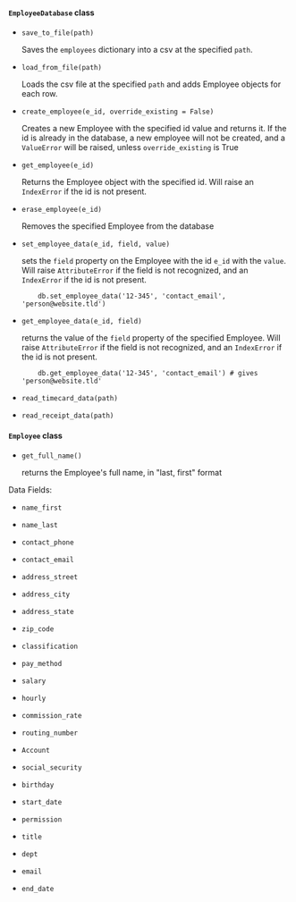 #### `EmployeeDatabase` class

* `save_to_file(path)`
    
    Saves the `employees` dictionary into a csv at the specified `path`.

* `load_from_file(path)`
    
    Loads the csv file at the specified `path` and adds Employee objects for each row.

* `create_employee(e_id, override_existing = False)`
    
    Creates a new Employee with the specified id value and returns it.
    If the id is already in the database, a new employee will not be created, and a `ValueError` will be raised, unless `override_existing` is True

* `get_employee(e_id)`
    
    Returns the Employee object with the specified id. Will raise an `IndexError` if the id is not present.

* `erase_employee(e_id)`
    
    Removes the specified Employee from the database

* `set_employee_data(e_id, field, value)`
    
    sets the `field` property on the Employee with the id `e_id` with the `value`. Will raise `AttributeError` if the field is not recognized, and an `IndexError` if the id is not present.
    
    ```
        db.set_employee_data('12-345', 'contact_email', 'person@website.tld')
    ```

* `get_employee_data(e_id, field)`
    
    returns the value of the `field` property of the specified Employee. Will raise `AttributeError` if the field is not recognized, and an `IndexError` if the id is not present.
    
    ```
        db.get_employee_data('12-345', 'contact_email') # gives 'person@website.tld'
    ```

* `read_timecard_data(path)`

* `read_receipt_data(path)`

#### `Employee` class

* `get_full_name()`

    returns the Employee's full name, in "last, first" format

Data Fields:

* `name_first`

* `name_last`

* `contact_phone`

* `contact_email`

* `address_street`

* `address_city`

* `address_state`

* `zip_code`

* `classification`

* `pay_method`

* `salary`

* `hourly`

* `commission_rate`

* `routing_number`

* `Account`

* `social_security`

* `birthday`

* `start_date`

* `permission`

* `title`

* `dept`

* `email`

* `end_date`

